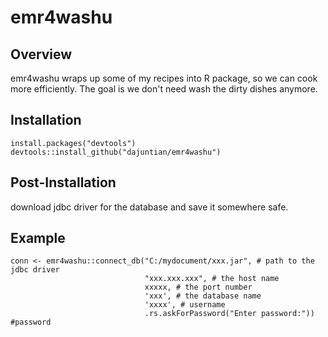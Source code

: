 # emr4washu

## Overview
emr4washu wraps up some of my recipes into R package, so we can cook more efficiently. The goal is we don't need wash the dirty dishes anymore.

## Installation
```{r, eval = FALSE}
install.packages("devtools")
devtools::install_github("dajuntian/emr4washu")
```
## Post-Installation
download jdbc driver for the database and save it somewhere safe.
## Example
```{r, eval = FALSE}
conn <- emr4washu::connect_db("C:/mydocument/xxx.jar", # path to the jdbc driver
                              "xxx.xxx.xxx", # the host name
                              xxxxx, # the port number
                              'xxx', # the database name  
                              'xxxx', # username
                              .rs.askForPassword("Enter password:")) #password
```
